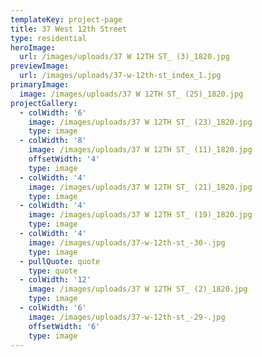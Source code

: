 ```yaml
---
templateKey: project-page
title: 37 West 12th Street
type: residential
heroImage:
  url: /images/uploads/37 W 12TH ST_ (3)_1820.jpg
previewImage:
  url: /images/uploads/37-w-12th-st_index_1.jpg
primaryImage:
  image: /images/uploads/37 W 12TH ST_ (25)_1820.jpg
projectGallery:
  - colWidth: '6'
    image: /images/uploads/37 W 12TH ST_ (23)_1820.jpg
    type: image
  - colWidth: '8'
    image: /images/uploads/37 W 12TH ST_ (11)_1820.jpg
    offsetWidth: '4'
    type: image
  - colWidth: '4'
    image: /images/uploads/37 W 12TH ST_ (21)_1820.jpg
    type: image
  - colWidth: '4'
    image: /images/uploads/37 W 12TH ST_ (19)_1820.jpg
    type: image
  - colWidth: '4'
    image: /images/uploads/37-w-12th-st_-30-.jpg
    type: image
  - pullQuote: quote
    type: quote
  - colWidth: '12'
    image: /images/uploads/37 W 12TH ST_ (2)_1820.jpg
    type: image
  - colWidth: '6'
    image: /images/uploads/37-w-12th-st_-29-.jpg
    offsetWidth: '6'
    type: image
---
```


